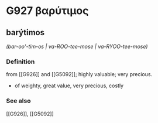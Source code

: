 # G927 βαρύτιμος

## barýtimos

_(bar-oo'-tim-os | va-ROO-tee-mose | va-RYOO-tee-mose)_

### Definition

from [[G926]] and [[G5092]]; highly valuable; very precious.

- of weighty, great value, very precious, costly

### See also

[[G926]], [[G5092]]

